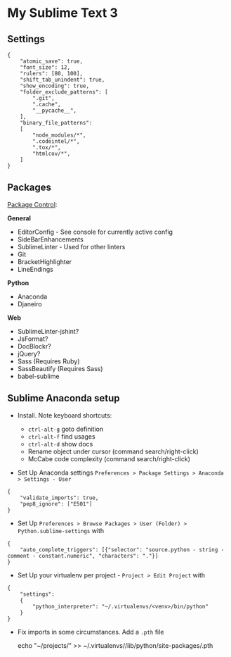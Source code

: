 # My Sublime Text 3

## Settings

```
{
    "atomic_save": true,
    "font_size": 12,
    "rulers": [80, 100],
    "shift_tab_unindent": true,
    "show_encoding": true,
    "folder_exclude_patterns": [
        ".git",
        ".cache",
        "__pycache__",
    ],
    "binary_file_patterns":
    [
        "node_modules/*",
        ".codeintel/*",
        ".tox/*",
        "htmlcov/*",
    ]
}
```

## Packages

[Package Control](https://packagecontrol.io/installation):

**General**

- EditorConfig - See console for currently active config
- SideBarEnhancements
- SublimeLinter - Used for other linters
- Git
- BracketHighlighter
- LineEndings

**Python**

- Anaconda
- Djaneiro

**Web**

- SublimeLinter-jshint?
- JsFormat?
- DocBlockr?
- jQuery?
- Sass (Requires Ruby)
- SassBeautify (Requires Sass)
- babel-sublime


## Sublime Anaconda setup

- Install. Note keyboard shortcuts:
    - `ctrl-alt-g` goto definition
    - `ctrl-alt-f` find usages
    - `ctrl-alt-d` show docs
    - Rename object under cursor (command search/right-click)
    - McCabe code complexity (command search/right-click)

- Set Up Anaconda settings `Preferences > Package Settings > Anaconda > Settings - User`

```
{
    "validate_imports": true,
    "pep8_ignore": ["E501"]
}
```

- Set Up `Preferences > Browse Packages > User (Folder) > Python.sublime-settings` with

```
{
    "auto_complete_triggers": [{"selector": "source.python - string - comment - constant.numeric", "characters": "."}]
}
```

- Set Up your virtualenv per project - `Project > Edit Project` with

```
{
	"settings":
	{
		"python_interpreter": "~/.virtualenvs/<venv>/bin/python"
	}
}
```

- Fix imports in some circumstances. Add a `.pth` file

    echo "~/projects/<name>" >> ~/.virtualenvs/<venv>/lib/python/site-packages/<name>.pth
